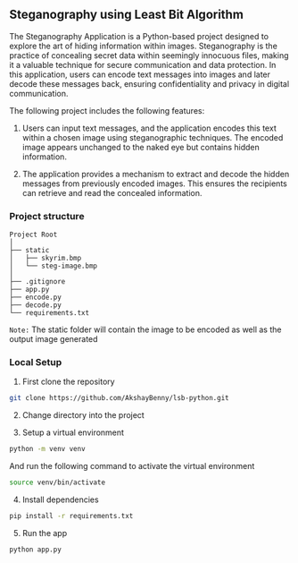 ## Steganography using Least Bit Algorithm

The Steganography Application is a Python-based project designed to explore the art of hiding information within images. Steganography is the practice of concealing secret data within seemingly innocuous files, making it a valuable technique for secure communication and data protection. In this application, users can encode text messages into images and later decode these messages back, ensuring confidentiality and privacy in digital communication.

The following project includes the following features:

1. Users can input text messages, and the application encodes this text within a chosen image using steganographic techniques. The encoded image appears unchanged to the naked eye but contains hidden information.

2. The application provides a mechanism to extract and decode the hidden messages from previously encoded images. This ensures the recipients can retrieve and read the concealed information.

### Project structure

```
Project Root
│
├── static
│   ├── skyrim.bmp
│   └── steg-image.bmp
│
├── .gitignore
├── app.py
├── encode.py
├── decode.py
└── requirements.txt
```

`Note:` The static folder will contain the image to be encoded as well as the output image generated

### Local Setup

1. First clone the repository

```bash
git clone https://github.com/AkshayBenny/lsb-python.git
```

2. Change directory into the project

3. Setup a virtual environment

```bash
python -m venv venv
```

And run the following command to activate the virtual environment

```bash
source venv/bin/activate
```

4. Install dependencies

```bash
pip install -r requirements.txt
```

5. Run the app

```bash
python app.py
```

